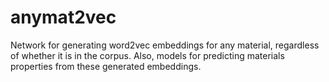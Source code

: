 # anymat2vec
Network for generating word2vec embeddings for any material, regardless of whether it is in the corpus. Also, models for predicting materials properties from these generated embeddings.
